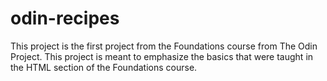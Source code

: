 # odin-recipes

This project is the first project from the Foundations course from The Odin Project.
This project is meant to emphasize the basics that were taught in the HTML section of the 
Foundations course.